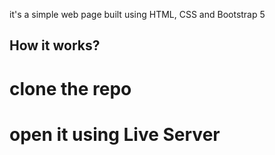 it's a simple web page built using HTML, CSS and Bootstrap 5
## How it works?
# clone the repo
# open it using Live Server
